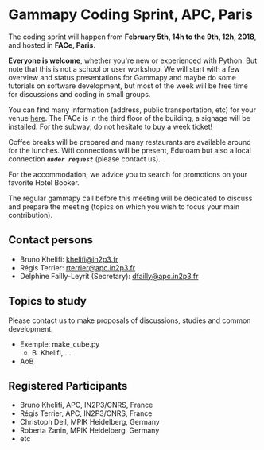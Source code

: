 # Gammapy Coding Sprint, APC, Paris

The coding sprint will happen from **February 5th, 14h to the 9th, 12h, 2018**, and hosted in **FACe, Paris**.

**Everyone is welcome**, whether you're new or experienced with Python. But note that this is not a school or user workshop. We will start with a few overview and status presentations for Gammapy and maybe do some tutorials on software development, but most of the week will be free time for discussions and coding in small groups.

You can find many information (address, public transportation, etc) for your venue [here](http://www.apc.univ-paris7.fr/FACe/en/directions). The FACe is in the third floor of the building, a signage will be installed. For the subway, do not hesitate to buy a week ticket!

Coffee breaks will be prepared and many restaurants are available around for the lunches. Wifi connections will be present, Eduroam but also a local connection _**`under request`**_ (please contact us).

For the accommodation, we advice you to search for promotions on your favorite Hotel Booker.

The regular gammapy call before this meeting will be dedicated to discuss and prepare the meeting (topics on which you wish to focus your main contribution).

## Contact persons
  * Bruno Khelifi: [khelifi@in2p3.fr](mailto:khelifi@in2p3.fr)
  * Régis Terrier: [rterrier@apc.in2p3.fr](mailto:rterrier@apc.in2p3.fr)
  * Delphine Failly-Leyrit (Secretary): [dfailly@apc.in2p3.fr](mailto:dfailly@apc.in2p3.fr) 

## Topics to study
Please contact us to make proposals of discussions, studies and common development.
  * Exemple: make_cube.py
    * B. Khelifi, ...
  * AoB

## Registered Participants
 * Bruno Khelifi, APC, IN2P3/CNRS, France
 * Régis Terrier, APC, IN2P3/CNRS, France
 * Christoph Deil, MPIK Heidelberg, Germany 
 * Roberta Zanin, MPIK Heidelberg, Germany
 * etc



